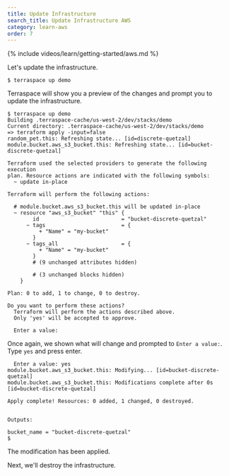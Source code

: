 ```yaml
---
title: Update Infrastructure
search_title: Update Infrastructure AWS
category: learn-aws
order: 7
---
```


{% include videos/learn/getting-started/aws.md %}

Let's update the infrastructure.

    $ terraspace up demo

Terraspace will show you a preview of the changes and prompt you to update the infrastructure.

    $ terraspace up demo
    Building .terraspace-cache/us-west-2/dev/stacks/demo
    Current directory: .terraspace-cache/us-west-2/dev/stacks/demo
    => terraform apply -input=false
    random_pet.this: Refreshing state... [id=discrete-quetzal]
    module.bucket.aws_s3_bucket.this: Refreshing state... [id=bucket-discrete-quetzal]

    Terraform used the selected providers to generate the following execution
    plan. Resource actions are indicated with the following symbols:
      ~ update in-place

    Terraform will perform the following actions:

      # module.bucket.aws_s3_bucket.this will be updated in-place
      ~ resource "aws_s3_bucket" "this" {
            id                          = "bucket-discrete-quetzal"
          ~ tags                        = {
              + "Name" = "my-bucket"
            }
          ~ tags_all                    = {
              + "Name" = "my-bucket"
            }
            # (9 unchanged attributes hidden)

            # (3 unchanged blocks hidden)
        }

    Plan: 0 to add, 1 to change, 0 to destroy.

    Do you want to perform these actions?
      Terraform will perform the actions described above.
      Only 'yes' will be accepted to approve.

      Enter a value:

Once again, we shown what will change and prompted to `Enter a value:`. Type `yes` and press enter.

      Enter a value: yes
    module.bucket.aws_s3_bucket.this: Modifying... [id=bucket-discrete-quetzal]
    module.bucket.aws_s3_bucket.this: Modifications complete after 0s [id=bucket-discrete-quetzal]

    Apply complete! Resources: 0 added, 1 changed, 0 destroyed.


    Outputs:

    bucket_name = "bucket-discrete-quetzal"
    $

The modification has been applied.

Next, we'll destroy the infrastructure.